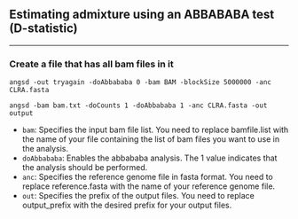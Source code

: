 ## Estimating admixture using an ABBABABA test (D-statistic) 
---
### Create a file that has all bam files in it
```
angsd -out tryagain -doAbbababa 0 -bam BAM -blockSize 5000000 -anc CLRA.fasta
```
```
angsd -bam bam.txt -doCounts 1 -doAbbababa 1 -anc CLRA.fasta -out output
```
- `bam`: Specifies the input bam file list. You need to replace bamfile.list with the name of your file containing the list of bam files you want to use in the analysis.
- `doAbbababa`: Enables the abbababa analysis. The 1 value indicates that the analysis should be performed.
- `anc`: Specifies the reference genome file in fasta format. You need to replace reference.fasta with the name of your reference genome file.
- `out`: Specifies the prefix of the output files. You need to replace output_prefix with the desired prefix for your output files.
